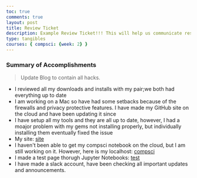 ```yaml
---
toc: true
comments: true
layout: post
title: Review Ticket
description: Example Review Ticket!!! This will help us communicate results.
type: tangibles
courses: { compsci: {week: 2} }
---
```


### Summary of Accomplishments
> Update Blog to contain all hacks.  
- I reviewed all my downloads and installs with my pair;we both had everything up to date
- I am working on a Mac so have had some setbacks because of the firewalls and privacy protective features. I have made my GitHub site on the cloud and have been updating it since
- I have setup all my tools and they are all up to date, however, I had a moajor problem with my gems not installing properly, but individually installing them eventually fixed the issue
- My site: [site](https://nathaniel633.github.io/student/)
- I haven't been able to get my compsci notebook on the cloud, but I am still working on it. However, here is my localhost: [compsci](http://localhost:4200/student/compsci)
- I made a test page thorugh Jupyter Notebooks: [test](http://localhost:4200/student//2023/08/29/Test_IPYNB_2_.html)
- I have made a slack account, have been checking all important updates and announcements.